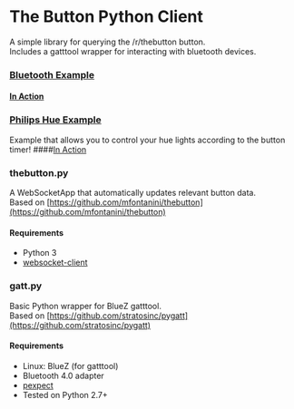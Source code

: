# The Button Python Client

A simple library for querying the /r/thebutton button.  
Includes a gatttool wrapper for interacting with bluetooth devices.

### [Bluetooth Example](https://github.com/ALPSquid/thebutton-monitor/blob/master/src/examples/bluetooth_example.py)
#### [In Action](https://gfycat.com/FrankCorruptJackal)

### [Philips Hue Example](https://github.com/ALPSquid/thebutton-monitor/blob/master/src/examples/hue_example.py)
Example that allows you to control your hue lights according to the button timer!
####[In Action](https://gfycat.com/CheapPopularAustraliankestrel)

### thebutton.py
A WebSocketApp that automatically updates relevant button data.  
Based on [https://github.com/mfontanini/thebutton](https://github.com/mfontanini/thebutton)

#### Requirements
- Python 3
- [websocket-client](https://pypi.python.org/pypi/websocket-client)


### gatt.py
Basic Python wrapper for BlueZ gatttool.  
Based on [https://github.com/stratosinc/pygatt](https://github.com/stratosinc/pygatt)

#### Requirements
- Linux: BlueZ (for gatttool)
- Bluetooth 4.0 adapter
- [pexpect](https://pypi.python.org/pypi/pexpect)
- Tested on Python 2.7+
